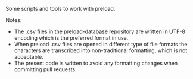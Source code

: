 Some scripts and tools to work with preload.

Notes:  

* The .csv files in the preload-database repository are written in UTF-8 encoding which is the preferred format in use.   
* When preload .csv files are opened in different type of file formats the characters are transcribed into non-traditional formatting, which is not acceptable.  
* The present code is written to avoid any formatting changes when committing pull requests.  
